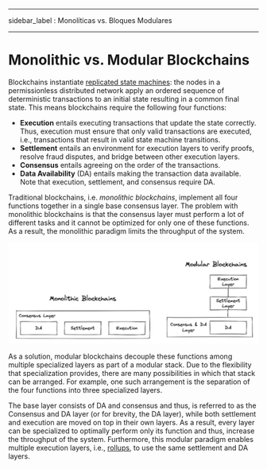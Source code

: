 - - -
sidebar_label : Monolíticas vs. Bloques Modulares
- - -

# Monolithic vs. Modular Blockchains

Blockchains instantiate [replicated state machines](https://dl.acm.org/doi/abs/10.1145/98163.98167): the nodes in a permissionless distributed network apply an ordered sequence of deterministic transactions to an initial state resulting in a common final state. This means blockchains require the following four functions:

- __Execution__ entails executing transactions that update the state correctly. Thus, execution must ensure that only valid transactions are executed, i.e., transactions that result in valid state machine transitions.
- __Settlement__ entails an environment for execution layers to verify proofs, resolve fraud disputes, and bridge between other execution layers.
- __Consensus__ entails agreeing on the order of the transactions.
- __Data Availability__ (DA) entails making the transaction data available. Note that execution, settlement, and consensus require DA.

Traditional blockchains, i.e. _monolithic blockchains_, implement all four functions together in a single base consensus layer. The problem with monolithic blockchains is that the consensus layer must perform a lot of different tasks and it cannot be optimized for only one of these functions. As a result, the monolithic paradigm limits the throughput of the system.

![Modular VS Monolithic](/img/concepts/monolithic-modular.png)

As a solution, modular blockchains decouple these functions among multiple specialized layers as part of a modular stack. Due to the flexibility that specialization provides, there are many possibilities in which that stack can be arranged. For example, one such arrangement is the separation of the four functions into three specialized layers.

The base layer consists of DA and consensus and thus, is referred to as the Consensus and DA layer (or for brevity, the DA layer), while both settlement and execution are moved on top in their own layers. As a result, every layer can be specialized to optimally perform only its function and thus, increase the throughput of the system. Furthermore, this modular paradigm enables multiple execution layers, i.e., [rollups](https://vitalik.ca/general/2021/01/05/rollup.html), to use the same settlement and DA layers.
